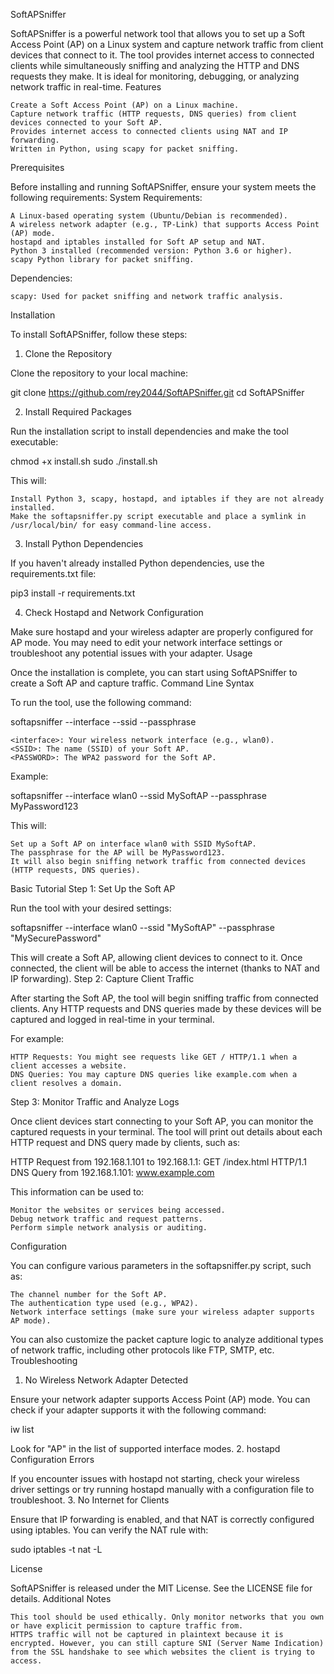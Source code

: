 SoftAPSniffer

SoftAPSniffer is a powerful network tool that allows you to set up a Soft Access Point (AP) on a Linux system and capture network traffic from client devices that connect to it. The tool provides internet access to connected clients while simultaneously sniffing and analyzing the HTTP and DNS requests they make. It is ideal for monitoring, debugging, or analyzing network traffic in real-time.
Features

    Create a Soft Access Point (AP) on a Linux machine.
    Capture network traffic (HTTP requests, DNS queries) from client devices connected to your Soft AP.
    Provides internet access to connected clients using NAT and IP forwarding.
    Written in Python, using scapy for packet sniffing.

Prerequisites

Before installing and running SoftAPSniffer, ensure your system meets the following requirements:
System Requirements:

    A Linux-based operating system (Ubuntu/Debian is recommended).
    A wireless network adapter (e.g., TP-Link) that supports Access Point (AP) mode.
    hostapd and iptables installed for Soft AP setup and NAT.
    Python 3 installed (recommended version: Python 3.6 or higher).
    scapy Python library for packet sniffing.

Dependencies:

    scapy: Used for packet sniffing and network traffic analysis.

Installation

To install SoftAPSniffer, follow these steps:
1. Clone the Repository

Clone the repository to your local machine:

git clone https://github.com/rey2044/SoftAPSniffer.git
cd SoftAPSniffer

2. Install Required Packages

Run the installation script to install dependencies and make the tool executable:

chmod +x install.sh
sudo ./install.sh

This will:

    Install Python 3, scapy, hostapd, and iptables if they are not already installed.
    Make the softapsniffer.py script executable and place a symlink in /usr/local/bin/ for easy command-line access.

3. Install Python Dependencies

If you haven't already installed Python dependencies, use the requirements.txt file:

pip3 install -r requirements.txt

4. Check Hostapd and Network Configuration

Make sure hostapd and your wireless adapter are properly configured for AP mode. You may need to edit your network interface settings or troubleshoot any potential issues with your adapter.
Usage

Once the installation is complete, you can start using SoftAPSniffer to create a Soft AP and capture traffic.
Command Line Syntax

To run the tool, use the following command:

softapsniffer --interface <interface> --ssid <SSID> --passphrase <PASSWORD>

    <interface>: Your wireless network interface (e.g., wlan0).
    <SSID>: The name (SSID) of your Soft AP.
    <PASSWORD>: The WPA2 password for the Soft AP.

Example:

softapsniffer --interface wlan0 --ssid MySoftAP --passphrase MyPassword123

This will:

    Set up a Soft AP on interface wlan0 with SSID MySoftAP.
    The passphrase for the AP will be MyPassword123.
    It will also begin sniffing network traffic from connected devices (HTTP requests, DNS queries).

Basic Tutorial
Step 1: Set Up the Soft AP

Run the tool with your desired settings:

softapsniffer --interface wlan0 --ssid "MySoftAP" --passphrase "MySecurePassword"

This will create a Soft AP, allowing client devices to connect to it. Once connected, the client will be able to access the internet (thanks to NAT and IP forwarding).
Step 2: Capture Client Traffic

After starting the Soft AP, the tool will begin sniffing traffic from connected clients. Any HTTP requests and DNS queries made by these devices will be captured and logged in real-time in your terminal.

For example:

    HTTP Requests: You might see requests like GET / HTTP/1.1 when a client accesses a website.
    DNS Queries: You may capture DNS queries like example.com when a client resolves a domain.

Step 3: Monitor Traffic and Analyze Logs

Once client devices start connecting to your Soft AP, you can monitor the captured requests in your terminal. The tool will print out details about each HTTP request and DNS query made by clients, such as:

HTTP Request from 192.168.1.101 to 192.168.1.1: GET /index.html HTTP/1.1
DNS Query from 192.168.1.101: www.example.com

This information can be used to:

    Monitor the websites or services being accessed.
    Debug network traffic and request patterns.
    Perform simple network analysis or auditing.

Configuration

You can configure various parameters in the softapsniffer.py script, such as:

    The channel number for the Soft AP.
    The authentication type used (e.g., WPA2).
    Network interface settings (make sure your wireless adapter supports AP mode).

You can also customize the packet capture logic to analyze additional types of network traffic, including other protocols like FTP, SMTP, etc.
Troubleshooting
1. No Wireless Network Adapter Detected

Ensure your network adapter supports Access Point (AP) mode. You can check if your adapter supports it with the following command:

iw list

Look for "AP" in the list of supported interface modes.
2. hostapd Configuration Errors

If you encounter issues with hostapd not starting, check your wireless driver settings or try running hostapd manually with a configuration file to troubleshoot.
3. No Internet for Clients

Ensure that IP forwarding is enabled, and that NAT is correctly configured using iptables. You can verify the NAT rule with:

sudo iptables -t nat -L

License

SoftAPSniffer is released under the MIT License. See the LICENSE file for details.
Additional Notes

    This tool should be used ethically. Only monitor networks that you own or have explicit permission to capture traffic from.
    HTTPS traffic will not be captured in plaintext because it is encrypted. However, you can still capture SNI (Server Name Indication) from the SSL handshake to see which websites the client is trying to access.
